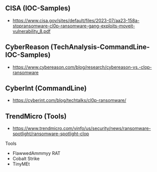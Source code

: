 
## CISA (IOC-Samples)
- https://www.cisa.gov/sites/default/files/2023-07/aa23-158a-stopransomware-cl0p-ransomware-gang-exploits-moveit-vulnerability_8.pdf

## CyberReason (TechAnalysis-CommandLine-IOC-Samples)
- https://www.cybereason.com/blog/research/cybereason-vs.-clop-ransomware

## CyberInt (CommandLine)
- https://cyberint.com/blog/techtalks/cl0p-ransomware/

## TrendMicro (Tools)
- https://www.trendmicro.com/vinfo/us/security/news/ransomware-spotlight/ransomware-spotlight-clop

Tools
- FlawwedAmmmyy RAT
- Cobalt Strike
- TinyMEt